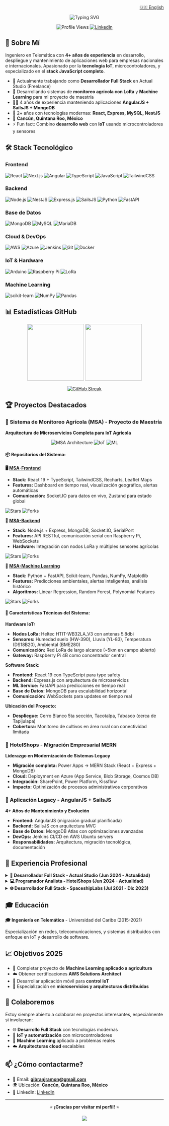 <!--
**jipixz/jipixz** is a ✨ _special_ ✨ repository because its `README.md` (this file) appears on your GitHub profile.

Here are some ideas to get you started:

- 🔭 I’m currently working on ...
- 🌱 I’m currently learning ...
- 👯 I’m looking to collaborate on ...
- 🤔 I’m looking for help with ...
- 💬 Ask me about ...
- 📫 How to reach me: ...
- 😄 Pronouns: ...
- ⚡ Fun fact: ...
-->
<!--# Crear el README personalizado para el perfil de GitHub basado en la información del CV y experiencia

readme_content = '''# ¡Hola! 👋 Soy Gibrán de Jesús Ramón Perera-->

<p align="right">
  <a href="README.md">🇺🇸 English</a>
</p>

<div align="center">
  
  ![Typing SVG](https://readme-typing-svg.herokuapp.com?font=Fira+Code&pause=1000&center=true&vCenter=true&width=435&lines=Desarrollador+Full+Stack;Ingeniero+en+Telem%C3%A1tica;4%2B+a%C3%B1os+de+experiencia;Entusiasta+IoT+%26+Tecnolog%C3%ADa;Especialista+en+JavaScript+Stack)
  
  ![Profile Views](https://komarev.com/ghpvc/?username=gibranrp&color=0e75b6&style=flat-square)
  [![LinkedIn](https://img.shields.io/badge/LinkedIn-Connect-blue?style=flat-square&logo=linkedin)](https://linkedin.com/in/jipixz)
  
</div>

## 🚀 Sobre Mí

Ingeniero en Telemática con **4+ años de experiencia** en desarrollo, despliegue y mantenimiento de aplicaciones web para empresas nacionales e internacionales. Apasionado por la **tecnología IoT**, microcontroladores, y especializado en el **stack JavaScript completo**.

- 🔭 Actualmente trabajando como **Desarrollador Full Stack** en Actual Studio (Freelance)
- 🌱 Desarrollando sistemas de **monitoreo agrícola con LoRa** y **Machine Learning** para mi proyecto de maestría
- 👨‍💻 4 años de experiencia manteniendo aplicaciones **AngularJS + SailsJS + MongoDB**
- 🎯 2+ años con tecnologías modernas: **React, Express, MySQL, NestJS**
- 📍 **Cancún, Quintana Roo, México**
- ⚡ Fun fact: Combino **desarrollo web** con **IoT** usando microcontroladores y sensores

## 🛠️ Stack Tecnológico

### Frontend
![React](https://img.shields.io/badge/-React-61DAFB?style=flat-square&logo=react&logoColor=black)
![Next.js](https://img.shields.io/badge/-Next.js-000000?style=flat-square&logo=next.js&logoColor=white)
![Angular](https://img.shields.io/badge/-Angular-DD0031?style=flat-square&logo=angular&logoColor=white)
![TypeScript](https://img.shields.io/badge/-TypeScript-007ACC?style=flat-square&logo=typescript&logoColor=white)
![JavaScript](https://img.shields.io/badge/-JavaScript-F7DF1E?style=flat-square&logo=javascript&logoColor=black)
![TailwindCSS](https://img.shields.io/badge/-TailwindCSS-38B2AC?style=flat-square&logo=tailwind-css&logoColor=white)

### Backend
![Node.js](https://img.shields.io/badge/-Node.js-339933?style=flat-square&logo=node.js&logoColor=white)
![NestJS](https://img.shields.io/badge/-NestJS-E0234E?style=flat-square&logo=nestjs&logoColor=white)
![Express.js](https://img.shields.io/badge/-Express.js-000000?style=flat-square&logo=express&logoColor=white)
![SailsJS](https://img.shields.io/badge/-SailsJS-14ACC2?style=flat-square&logo=sails.js&logoColor=white)
![Python](https://img.shields.io/badge/-Python-3776AB?style=flat-square&logo=python&logoColor=white)
![FastAPI](https://img.shields.io/badge/-FastAPI-009688?style=flat-square&logo=fastapi&logoColor=white)

### Base de Datos
![MongoDB](https://img.shields.io/badge/-MongoDB-47A248?style=flat-square&logo=mongodb&logoColor=white)
![MySQL](https://img.shields.io/badge/-MySQL-4479A1?style=flat-square&logo=mysql&logoColor=white)
![MariaDB](https://img.shields.io/badge/-MariaDB-003545?style=flat-square&logo=mariadb&logoColor=white)

### Cloud & DevOps
![AWS](https://img.shields.io/badge/-AWS-232F3E?style=flat-square&logo=amazon-aws&logoColor=white)
![Azure](https://img.shields.io/badge/-Azure-0089D0?style=flat-square&logo=microsoft-azure&logoColor=white)
![Jenkins](https://img.shields.io/badge/-Jenkins-D24939?style=flat-square&logo=jenkins&logoColor=white)
![Git](https://img.shields.io/badge/-Git-F05032?style=flat-square&logo=git&logoColor=white)
![Docker](https://img.shields.io/badge/-Docker-2496ED?style=flat-square&logo=docker&logoColor=white)

### IoT & Hardware
![Arduino](https://img.shields.io/badge/-Arduino-00979D?style=flat-square&logo=arduino&logoColor=white)
![Raspberry Pi](https://img.shields.io/badge/-Raspberry%20Pi-A22846?style=flat-square&logo=raspberry-pi&logoColor=white)
![LoRa](https://img.shields.io/badge/-LoRa-1ABC9C?style=flat-square&logo=lora&logoColor=white)

### Machine Learning
![scikit-learn](https://img.shields.io/badge/-scikit%20learn-F7931E?style=flat-square&logo=scikit-learn&logoColor=white)
![NumPy](https://img.shields.io/badge/-NumPy-013243?style=flat-square&logo=numpy&logoColor=white)
![Pandas](https://img.shields.io/badge/-Pandas-150458?style=flat-square&logo=pandas&logoColor=white)

## 📊 Estadísticas GitHub

<div align="center">
  
  <img height="180em" src="https://github-readme-stats.vercel.app/api?username=jipixz&show_icons=true&theme=tokyonight&include_all_commits=true&count_private=true"/>
  <img height="180em" src="https://github-readme-stats.vercel.app/api/top-langs/?username=jipixz&layout=compact&langs_count=8&theme=tokyonight"/>

</div>

<div align="center">
  
  [![GitHub Streak](https://streak-stats.demolab.com?user=jipixz&theme=tokyonight&exclude_days=Sun%2CSat)](https://git.io/streak-stats)

</div>

## 🏆 Proyectos Destacados

### 🌱 Sistema de Monitoreo Agrícola (MSA) - Proyecto de Maestría
**Arquitectura de Microservicios Completa para IoT Agrícola**

<div align="center">
  
  ![MSA Architecture](https://img.shields.io/badge/Architecture-Microservices-orange?style=for-the-badge)
  ![IoT](https://img.shields.io/badge/IoT-LoRa_Network-green?style=for-the-badge)
  ![ML](https://img.shields.io/badge/ML-Predictions-blue?style=for-the-badge)
  
</div>

#### 📦 Repositorios del Sistema:

**🖥️ [MSA-Frontend](https://github.com/jipixz/msa-front)**
- **Stack:** React 19 + TypeScript, TailwindCSS, Recharts, Leaflet Maps
- **Features:** Dashboard en tiempo real, visualización geográfica, alertas automáticas
- **Comunicación:** Socket.IO para datos en vivo, Zustand para estado global

![Stars](https://img.shields.io/github/stars/jipixz/msa-front?style=social)
![Forks](https://img.shields.io/github/forks/jipixz/msa-front?style=social)

**🔧 [MSA-Backend](https://github.com/jipixz/msa-back)**
- **Stack:** Node.js + Express, MongoDB, Socket.IO, SerialPort
- **Features:** API RESTful, comunicación serial con Raspberry Pi, WebSockets
- **Hardware:** Integración con nodos LoRa y múltiples sensores agrícolas

![Stars](https://img.shields.io/github/stars/jipixz/msa-back?style=social)
![Forks](https://img.shields.io/github/forks/jipixz/msa-back?style=social)

**🤖 [MSA-Machine Learning](https://github.com/jipixz/msa-back-LR-py)**
- **Stack:** Python + FastAPI, Scikit-learn, Pandas, NumPy, Matplotlib
- **Features:** Predicciones ambientales, alertas inteligentes, análisis histórico
- **Algoritmos:** Linear Regression, Random Forest, Polynomial Features

![Stars](https://img.shields.io/github/stars/jipixz/msa-back-LR-py?style=social)
![Forks](https://img.shields.io/github/forks/jipixz/msa-back-LR-py?style=social)

#### 🎯 Características Técnicas del Sistema:

**Hardware IoT:**
- **Nodos LoRa:** Heltec HTIT-WB32LA_V3 con antenas 5.8dbi
- **Sensores:** Humedad suelo (HW-390), Lluvia (YL-83), Temperatura (DS18B20), Ambiental (BME280)
- **Comunicación:** Red LoRa de largo alcance (~5km en campo abierto)
- **Gateway:** Raspberry Pi 4B como concentrador central

**Software Stack:**
- **Frontend:** React 19 con TypeScript para type safety
- **Backend:** Express.js con arquitectura de microservicios
- **ML Service:** FastAPI para predicciones en tiempo real
- **Base de Datos:** MongoDB para escalabilidad horizontal
- **Comunicación:** WebSockets para updates en tiempo real

**Ubicación del Proyecto:**
- **Despliegue:** Cerro Blanco 5ta sección, Tacotalpa, Tabasco (cerca de Tapijulapa)
- **Cobertura:** Monitoreo de cultivos en área rural con conectividad limitada

### 🏨 HotelShops - Migración Empresarial MERN
**Liderazgo en Modernización de Sistemas Legacy**

- **Migración completa:** Power Apps → MERN Stack (React + Express + MongoDB)
- **Cloud:** Deployment en Azure (App Service, Blob Storage, Cosmos DB)
- **Integración:** SharePoint, Power Platform, Kissflow
- **Impacto:** Optimización de procesos administrativos corporativos

### 🔧 Aplicación Legacy - AngularJS + SailsJS
**4+ Años de Mantenimiento y Evolución**

- **Frontend:** AngularJS (migración gradual planificada)
- **Backend:** SailsJS con arquitectura MVC
- **Base de Datos:** MongoDB Atlas con optimizaciones avanzadas
- **DevOps:** Jenkins CI/CD en AWS Ubuntu servers
- **Responsabilidades:** Arquitectura, migración tecnológica, documentación

## 💼 Experiencia Profesional

<details>
<summary><b>🚀 Desarrollador Full Stack - Actual Studio (Jun 2024 - Actualidad)</b></summary>

- Mantenimiento y evolución de aplicaciones **AngularJS + SailsJS**
- Administración **MongoDB Atlas** con pipelines CI/CD en **Jenkins + AWS**
- Documentación y planificación de **migraciones tecnológicas**
- Optimización de rendimiento y escalabilidad

</details>

<details>
<summary><b>💻 Programador Analista - HotelShops (Jun 2024 - Actualidad)</b></summary>

- Liderazgo en **migración Power Apps → MERN Stack**
- Deployment con servicios **Azure**: App Service, Blob Storage, Cosmos DB
- Automatización de procesos con **Power Platform** y **Kissflow**
- Integración **SharePoint** para flujos empresariales

</details>

<details>
<summary><b>🌐 Desarrollador Full Stack - SpaceshipLabs (Jul 2021 - Dic 2023)</b></summary>

- Desarrollo frontend con **Angular** y APIs con **Node.js (SailsJS)**
- Gestión de bases de datos **MySQL, MariaDB, MongoDB**
- Desarrollo personalizado **WordPress** y **Shopify**
- Optimización de rendimiento web con **Google PageSpeed Insights**

</details>

## 🎓 Educación

**🎓 Ingeniería en Telemática** - Universidad del Caribe (2015-2021)

Especialización en redes, telecomunicaciones, y sistemas distribuidos con enfoque en IoT y desarrollo de software.

## 📈 Objetivos 2025

- 🔬 Completar proyecto de **Machine Learning aplicado a agricultura**
- ☁️ Obtener certificaciones **AWS Solutions Architect**
- 📱 Desarrollar aplicación móvil para **control IoT**
- 🎯 Especialización en **microservicios y arquitecturas distribuidas**

## 🤝 Colaboremos

Estoy siempre abierto a colaborar en proyectos interesantes, especialmente si involucran:
- 🌐 **Desarrollo Full Stack** con tecnologías modernas
- 🔧 **IoT y automatización** con microcontroladores
- 🤖 **Machine Learning** aplicado a problemas reales
- ☁️ **Arquitecturas cloud** escalables

## 📫 ¿Cómo contactarme?

- 📧 Email: **gibranjramon@gmail.com**
- 🌍 Ubicación: **Cancún, Quintana Roo, México**
- 💼 LinkedIn: [LinkedIn](https://linkedin.com/in/jipixz)

---
<!--- 📱 Teléfono: **+52 998-367-7961**-->
<div align="center">
  
  ⭐️ **¡Gracias por visitar mi perfil!** ⭐️
  
  <img src="https://forthebadge.com/images/badges/built-with-love.svg" />
  <!--<img src="https://forthebadge.com/images/badges/powered-by-coffee.svg" />-->
  
</div>

<!--# Guardar el README en un archivo
with open("github_readme.md", "w", encoding="utf-8") as f:
    f.write(readme_content)

print("README creado exitosamente!")
print("\nPrimeras líneas del README:")
print(readme_content[:500] + "...")-->
